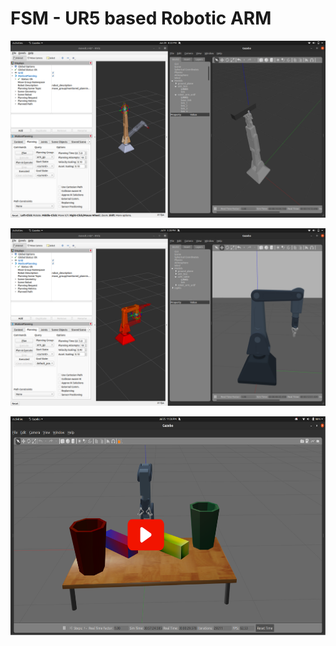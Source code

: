 # FSM - UR5 based Robotic ARM 

![Alt text](https://raw.githubusercontent.com/jchaudhary21/fsm_arm/main/media/III.png)

![Alt text](https://raw.githubusercontent.com/jchaudhary21/fsm_arm/main/media/IV.png)


[<img src="https://raw.githubusercontent.com/jchaudhary21/fsm_arm/main/media/ytpic.png" width="600" height="350"/>](https://www.youtube.com/embed/aHEmEQ2UgvY)

